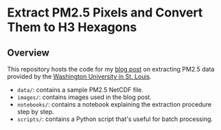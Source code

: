 # Extract PM2.5 Pixels and Convert Them to H3 Hexagons

## Overview

This repository hosts the code for my [blog post](https://jeronimoluza.github.io/posts/extract-pm25-pixels-and-convert-them-to-h3-hexagons/) on extracting PM2.5 data provided by the [Washington University in St. Louis](https://sites.wustl.edu/acag/datasets/surface-pm2-5/).

- `data/`: contains a sample PM2.5 NetCDF file.
- `images/`: contains images used in the blog post.
- `notebooks/`: contains a notebook explaining the extraction procedure step by step.
- `scripts/`: contains a Python script that's useful for batch processing.
